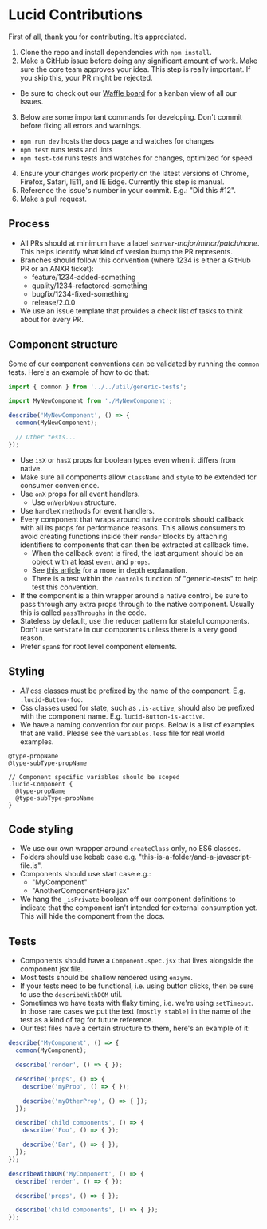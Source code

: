 # Lucid Contributions

First of all, thank you for contributing. It’s appreciated.

1. Clone the repo and install dependencies with `npm install`.
2. Make a GitHub issue before doing any significant amount of work. Make sure the core team approves your idea. This step is really important. If you skip this, your PR might be rejected.
  - Be sure to check out our [Waffle board][waffle] for a kanban view of all our issues.
3. Below are some important commands for developing. Don't commit before fixing all errors and warnings.
  - `npm run dev` hosts the docs page and watches for changes
  - `npm test` runs tests and lints
  - `npm test-tdd` runs tests and watches for changes, optimized for speed
4. Ensure your changes work properly on the latest versions of Chrome, Firefox, Safari, IE11, and IE Edge. Currently this step is manual.
5. Reference the issue's number in your commit. E.g.: "Did this #12".
6. Make a pull request.

## Process

- All PRs should at minimum have a label _semver-major/minor/patch/none_. This helps identify what kind of version bump the PR represents.
- Branches should follow this convention (where 1234 is either a GitHub PR or an ANXR ticket):
  - feature/1234-added-something
  - quality/1234-refactored-something
  - bugfix/1234-fixed-something
  - release/2.0.0
- We use an issue template that provides a check list of tasks to think about for every PR.

## Component structure

Some of our component conventions can be validated by running the `common` tests. Here's an example of how to do that:

```javascript
import { common } from '../../util/generic-tests';

import MyNewComponent from './MyNewComponent';

describe('MyNewComponent', () => {
  common(MyNewComponent);

  // Other tests...
});
```

- Use `isX` or `hasX` props for boolean types even when it differs from native.
- Make sure all components allow `className` and `style` to be extended for consumer convenience.
- Use `onX` props for all event handlers.
  - Use `onVerbNoun` structure.
- Use `handleX` methods for event handlers.
- Every component that wraps around native controls should callback with all its props for performance reasons. This allows consumers to avoid creating functions inside their `render` blocks by attaching identifiers to components that can then be extracted at callback time.
  - When the callback event is fired, the last argument should be an object with at least `event` and `props`.
  - See [this article][perf] for a more in depth explanation.
  - There is a test within the `controls` function of "generic-tests" to help test this convention.
- If the component is a thin wrapper around a native control, be sure to pass through any extra props through to the native component. Usually this is called `passThroughs` in the code.
- Stateless by default, use the reducer pattern for stateful components. Don't use `setState` in our components unless there is a very good reason.
- Prefer `span`s for root level component elements.

## Styling

- *All* css classes must be prefixed by the name of the component. E.g. `.lucid-Button-foo`.
- Css classes used for state, such as `.is-active`, should also be prefixed with the component name. E.g. `lucid-Button-is-active`.
- We have a naming convention for our props. Below is a list of examples that are valid. Please see the `variables.less` file for real world examples.

```
@type-propName
@type-subType-propName

// Component specific variables should be scoped
.lucid-Component {
  @type-propName
  @type-subType-propName
}
```

## Code styling

- We use our own wrapper around `createClass` only, no ES6 classes.
- Folders should use kebab case e.g. "this-is-a-folder/and-a-javascript-file.js".
- Components should use start case e.g.:
  - "MyComponent"
  - "AnotherComponentHere.jsx"
- We hang the `_isPrivate` boolean off our component definitions to indicate that the component isn't intended for external consumption yet. This will hide the component from the docs.

## Tests

- Components should have a `Component.spec.jsx` that lives alongside the component jsx file.
- Most tests should be shallow rendered using `enzyme`.
- If your tests need to be functional, i.e. using button clicks, then be sure to use the `describeWithDOM` util.
- Sometimes we have tests with flaky timing, i.e. we're using `setTimeout`. In those rare cases we put the text `[mostly stable]` in the name of the test as a kind of tag for future reference.
- Our test files have a certain structure to them, here's an example of it:

```javascript
describe('MyComponent', () => {
  common(MyComponent);

  describe('render', () => { });

  describe('props', () => {
    describe('myProp', () => { });

    describe('myOtherProp', () => { });
  });

  describe('child components', () => {
    describe('Foo', () => { });

    describe('Bar', () => { });
  });
});

describeWithDOM('MyComponent', () => {
  describe('render', () => { });

  describe('props', () => { });

  describe('child components', () => { });
});
```

[waffle]: https://waffle.io/appnexus/lucid/
[perf]: https://medium.com/@esamatti/react-js-pure-render-performance-anti-pattern-fb88c101332f
